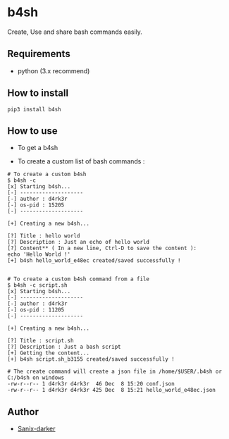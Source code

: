 # b4sh

Create, Use and share bash commands easily.

## Requirements

- python (3.x recommend)

## How to install

```shell
pip3 install b4sh
```

## How to use

- To get a b4sh

- To create a custom list of bash commands :

```shell
# To create a custom b4sh
$ b4sh -c 
[x] Starting b4sh...
[-] --------------------
[-] author : d4rk3r
[-] os-pid : 15205
[-] --------------------

[+] Creating a new b4sh...

[?] Title : hello world
[?] Description : Just an echo of hello world
[?] Content** ( In a new line, Ctrl-D to save the content ): 
echo 'Hello World !'
[+] b4sh hello_world_e48ec created/saved successfully !


# To create a custom b4sh command from a file
$ b4sh -c script.sh
[x] Starting b4sh...
[-] --------------------
[-] author : d4rk3r
[-] os-pid : 11205
[-] --------------------

[+] Creating a new b4sh...

[?] Title : script.sh
[?] Description : Just a bash script
[+] Getting the content...
[+] b4sh script.sh_b3155 created/saved successfully !

# The create command will create a json file in /home/$USER/.b4sh or C:/b4sh on windows
-rw-r--r-- 1 d4rk3r d4rk3r  46 Dec  8 15:20 conf.json
-rw-r--r-- 1 d4rk3r d4rk3r 425 Dec  8 15:21 hello_world_e48ec.json
```

## Author

- [Sanix-darker](https://github.com/sanix-darker)
